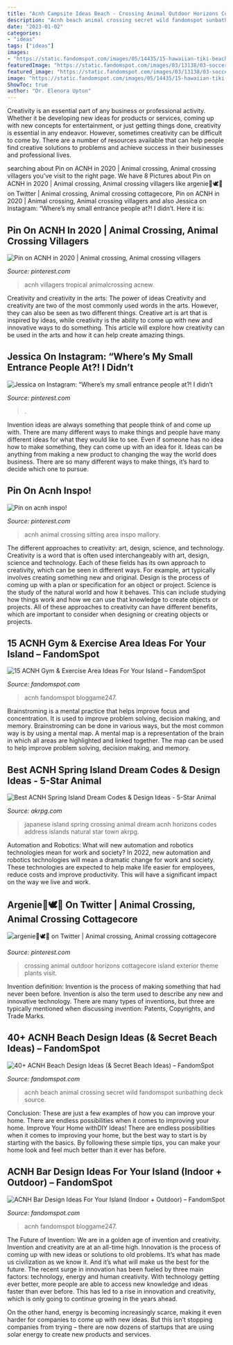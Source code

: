 ```yaml
---
title: "Acnh Campsite Ideas Beach - Crossing Animal Outdoor Horizons Cottagecore Island Exterior Theme Plants Visit"
description: "Acnh beach animal crossing secret wild fandomspot sunbathing deck source"
date: "2023-01-02"
categories:
- "ideas"
tags: ["ideas"]
images:
- "https://static.fandomspot.com/images/05/14435/15-hawaiian-tiki-beach-bar-idea-acnh.jpg"
featuredImage: "https://static.fandomspot.com/images/03/13138/03-soccer-field-area-acnh.jpg"
featured_image: "https://static.fandomspot.com/images/03/13138/03-soccer-field-area-acnh.jpg"
image: "https://static.fandomspot.com/images/05/14435/15-hawaiian-tiki-beach-bar-idea-acnh.jpg"
ShowToc: true
author: "Dr. Elenora Upton"
---
```



Creativity is an essential part of any business or professional activity. Whether it be developing new ideas for products or services, coming up with new concepts for entertainment, or just getting things done, creativity is essential in any endeavor. However, sometimes creativity can be difficult to come by. There are a number of resources available that can help people find creative solutions to problems and achieve success in their businesses and professional lives.

	

		
searching about Pin on ACNH in 2020 | Animal crossing, Animal crossing villagers you've visit to the right page. We have 8 Pictures about Pin on ACNH in 2020 | Animal crossing, Animal crossing villagers like argenie🌿🕊🍂 on Twitter | Animal crossing, Animal crossing cottagecore, Pin on ACNH in 2020 | Animal crossing, Animal crossing villagers and also Jessica on Instagram: “Where’s my small entrance people at?! I didn’t. Here it is:
		
    
## Pin On ACNH In 2020 | Animal Crossing, Animal Crossing Villagers

<img loading=lazy src="https://i.pinimg.com/736x/62/8f/e6/628fe6f09601a834cf07ceb6348a3d41.jpg" onerror="this.onerror=null;this.src='https://tse3.mm.bing.net/th?id=OIP.f9eBkF5eTi-K1F_MbYv1egHaEK&amp;pid=15.1';" alt="Pin on ACNH in 2020 | Animal crossing, Animal crossing villagers">

_Source: pinterest.com_

>acnh villagers tropical animalcrossing acnew. 

	

Creativity and creativity in the arts: The power of ideas
Creativity and creativity are two of the most commonly used words in the arts. However, they can also be seen as two different things. Creative art is art that is inspired by ideas, while creativity is the ability to come up with new and innovative ways to do something. This article will explore how creativity can be used in the arts and how it can help create amazing things.

    
## Jessica On Instagram: “Where’s My Small Entrance People At?! I Didn’t

<img loading=lazy src="https://i.pinimg.com/736x/52/52/f2/5252f2b268a237a49d96d2a536c066e5.jpg" onerror="this.onerror=null;this.src='https://tse2.mm.bing.net/th?id=OIP.TN44ZXcNjnTwwqCjH2Uh9QHaEK&amp;pid=15.1';" alt="Jessica on Instagram: “Where’s my small entrance people at?! I didn’t">

_Source: pinterest.com_

>. 

	

Invention ideas are always something that people think of and come up with. There are many different ways to make things and people have many different ideas for what they would like to see. Even if someone has no idea how to make something, they can come up with an idea for it. Ideas can be anything from making a new product to changing the way the world does business. There are so many different ways to make things, it’s hard to decide which one to pursue.

    
## Pin On Acnh Inspo!

<img loading=lazy src="https://i.pinimg.com/736x/05/d5/18/05d518b3afed819cdd3cc2b2c917808e.jpg" onerror="this.onerror=null;this.src='https://tse3.mm.bing.net/th?id=OIP.3DtwYD36rGCuBlBsbvM9AQHaEF&amp;pid=15.1';" alt="Pin on acnh inspo!">

_Source: pinterest.com_

>acnh animal crossing sitting area inspo mallory. 

	

The different approaches to creativity: art, design, science, and technology.
Creativity is a word that is often used interchangeably with art, design, science and technology. Each of these fields has its own approach to creativity, which can be seen in different ways. For example, art typically involves creating something new and original. Design is the process of coming up with a plan or specification for an object or project. Science is the study of the natural world and how it behaves. This can include studying how things work and how we can use that knowledge to create objects or projects. All of these approaches to creativity can have different benefits, which are important to consider when designing or creating objects or projects.

    
## 15 ACNH Gym &amp; Exercise Area Ideas For Your Island – FandomSpot

<img loading=lazy src="https://static.fandomspot.com/images/03/13138/03-soccer-field-area-acnh.jpg" onerror="this.onerror=null;this.src='https://tse4.mm.bing.net/th?id=OIP.lcad_XxWBlZ_aD9AbShP_QHaEK&amp;pid=15.1';" alt="15 ACNH Gym &amp; Exercise Area Ideas For Your Island – FandomSpot">

_Source: fandomspot.com_

>acnh fandomspot bloggame247. 

	

Brainstroming is a mental practice that helps improve focus and concentration. It is used to improve problem solving, decision making, and memory. Brainstroming can be done in various ways, but the most common way is by using a mental map. A mental map is a representation of the brain in which all areas are highlighted and linked together. The map can be used to help improve problem solving, decision making, and memory.

    
## Best ACNH Spring Island Dream Codes &amp; Design Ideas - 5-Star Animal

<img loading=lazy src="https://www.akrpg.com/upload/20210104/6374536798217583145673723.jpeg" onerror="this.onerror=null;this.src='https://tse1.mm.bing.net/th?id=OIP.3gKsfl0T66BTFE4NMWWdBAHaEK&amp;pid=15.1';" alt="Best ACNH Spring Island Dream Codes &amp; Design Ideas - 5-Star Animal">

_Source: akrpg.com_

>japanese island spring crossing animal dream acnh horizons codes address islands natural star town akrpg. 

	

Automation and Robotics: What will new automation and robotics technologies mean for work and society?
In 2022, new automation and robotics technologies will mean a dramatic change for work and society. These technologies are expected to help make life easier for employees, reduce costs and improve productivity. This will have a significant impact on the way we live and work.

    
## Argenie🌿🕊🍂 On Twitter | Animal Crossing, Animal Crossing Cottagecore

<img loading=lazy src="https://i.pinimg.com/736x/ae/ce/02/aece029e0827beead77252c0eb464efe.jpg" onerror="this.onerror=null;this.src='https://tse1.mm.bing.net/th?id=OIP.Z3VBpXHPhiou2yvyspOuyAHaEK&amp;pid=15.1';" alt="argenie🌿🕊🍂 on Twitter | Animal crossing, Animal crossing cottagecore">

_Source: pinterest.com_

>crossing animal outdoor horizons cottagecore island exterior theme plants visit. 

	

Invention definition:
Invention is the process of making something that had never been before. Invention is also the term used to describe any new and innovative technology. There are many types of inventions, but three are typically mentioned when discussing invention: Patents, Copyrights, and Trade Marks.

    
## 40+ ACNH Beach Design Ideas (&amp; Secret Beach Ideas) – FandomSpot

<img loading=lazy src="https://static.fandomspot.com/images/03/12891/04-sunbathing-deck-area-acnh-beach.jpg" onerror="this.onerror=null;this.src='https://tse2.mm.bing.net/th?id=OIP.KCeEays2DxVnLKimQDNZhwHaE9&amp;pid=15.1';" alt="40+ ACNH Beach Design Ideas (&amp; Secret Beach Ideas) – FandomSpot">

_Source: fandomspot.com_

>acnh beach animal crossing secret wild fandomspot sunbathing deck source. 

	

Conclusion: These are just a few examples of how you can improve your home. There are endless possibilities when it comes to improving your home.
Improve Your Home withDIY Ideas!
There are endless possibilities when it comes to improving your home, but the best way to start is by starting with the basics. By following these simple tips, you can make your home look and feel much better than it ever has before.

    
## ACNH Bar Design Ideas For Your Island (Indoor + Outdoor) – FandomSpot

<img loading=lazy src="https://static.fandomspot.com/images/05/14435/15-hawaiian-tiki-beach-bar-idea-acnh.jpg" onerror="this.onerror=null;this.src='https://tse1.mm.bing.net/th?id=OIP.K7gq3G5-C8asYt7MIp5P3gHaES&amp;pid=15.1';" alt="ACNH Bar Design Ideas For Your Island (Indoor + Outdoor) – FandomSpot">

_Source: fandomspot.com_

>acnh fandomspot bloggame247. 

	

The Future of Invention: We are in a golden age of invention and creativity.
Invention and creativity are at an all-time high. Innovation is the process of coming up with new ideas or solutions to old problems. It’s what has made us civilization as we know it. And it’s what will make us the best for the future.
The recent surge in innovation has been fueled by three main factors: technology, energy and human creativity. With technology getting ever better, more people are able to access new knowledge and ideas faster than ever before. This has led to a rise in innovation and creativity, which is only going to continue growing in the years ahead.

On the other hand, energy is becoming increasingly scarce, making it even harder for companies to come up with new ideas. But this isn’t stopping companies from trying – there are now dozens of startups that are using solar energy to create new products and services.

